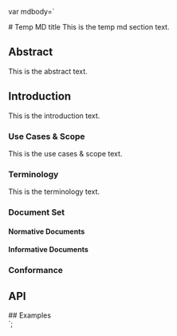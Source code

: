 var mdbody=`

<md-only>
# Temp MD title
This is the temp md section text.

</md-only>

## Abstract
This is the abstract text.

## Introduction
This is the introduction text.

### Use Cases & Scope
This is the use cases & scope text.

### Terminology
This is the terminology text.

### Document Set

#### Normative Documents

#### Informative Documents

### Conformance

## API

<section class="appendix">
## Examples
</section>
`;

